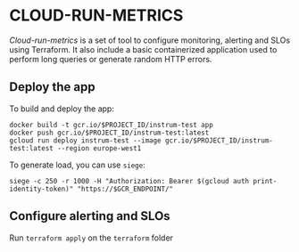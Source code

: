 CLOUD-RUN-METRICS
=========

*Cloud-run-metrics* is a set of tool to configure monitoring, alerting and SLOs using Terraform. It also include a
basic containerized application used to perform long queries or generate random HTTP errors.

Deploy the app
--------------

To build and deploy the app:
```
docker build -t gcr.io/$PROJECT_ID/instrum-test app
docker push gcr.io/$PROJECT_ID/instrum-test:latest
gcloud run deploy instrum-test --image gcr.io/$PROJECT_ID/instrum-test:latest --region europe-west1
```

To generate load, you can use `siege`:
```
siege -c 250 -r 1000 -H "Authorization: Bearer $(gcloud auth print-identity-token)" "https://$GCR_ENDPOINT/"
```

Configure alerting and SLOs
---------------------------

Run `terraform apply` on the `terraform` folder
